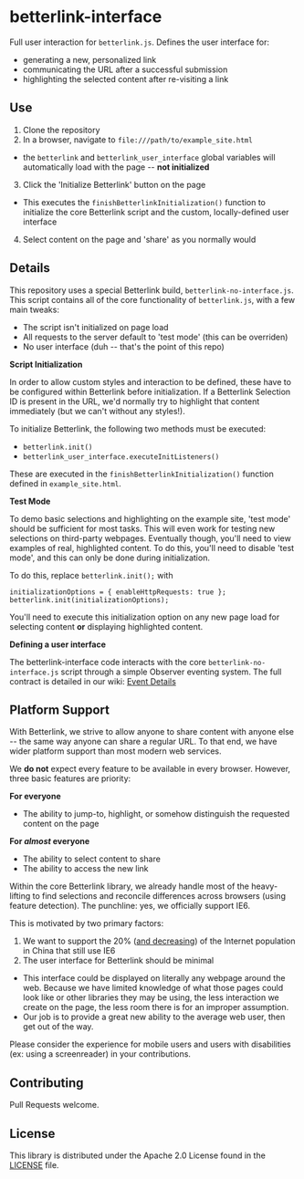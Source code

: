 betterlink-interface
====================

Full user interaction for `betterlink.js`. Defines the user interface for:
- generating a new, personalized link
- communicating the URL after a successful submission
- highlighting the selected content after re-visiting a link

Use
--------

1. Clone the repository
2. In a browser, navigate to `file:///path/to/example_site.html`
  - the `betterlink` and `betterlink_user_interface` global variables will automatically load with the page \-\- **not initialized**
3. Click the 'Initialize Betterlink' button on the page
  - This executes the `finishBetterlinkInitialization()` function to initialize the core Betterlink script and the custom, locally-defined user interface
4. Select content on the page and 'share' as you normally would

Details
----------

This repository uses a special Betterlink build, `betterlink-no-interface.js`. This script contains all of the core functionality of `betterlink.js`, with a few main tweaks:
- The script isn't initialized on page load
- All requests to the server default to 'test mode' (this can be overriden)
- No user interface (duh -- that's the point of this repo)

**Script Initialization**

In order to allow custom styles and interaction to be defined, these have to be configured within Betterlink before initialization. If a Betterlink Selection ID is present in the URL, we'd normally try to highlight that content immediately (but we can't without any styles!).

To initialize Betterlink, the following two methods must be executed:
- `betterlink.init()`
- `betterlink_user_interface.executeInitListeners()`

These are executed in the `finishBetterlinkInitialization()` function defined in `example_site.html`.

**Test Mode**

To demo basic selections and highlighting on the example site, 'test mode' should be sufficient for most tasks. This will even work for testing new selections on third-party webpages. Eventually though, you'll need to view examples of real, highlighted content. To do this, you'll need to disable 'test mode', and this can only be done during initialization.

To do this, replace `betterlink.init();` with 

```
initializationOptions = { enableHttpRequests: true };
betterlink.init(initializationOptions);
```

You'll need to execute this initialization option on any new page load for selecting content **or** displaying highlighted content.

**Defining a user interface**

The betterlink-interface code interacts with the core `betterlink-no-interface.js` script through a simple Observer eventing system. The full contract is detailed in our wiki: [Event Details](https://github.com/betterlink/betterlink-interface/wiki/Event-Details)

Platform Support
------

With Betterlink, we strive to allow anyone to share content with anyone else \-\- the same way anyone can share a regular URL. To that end, we have wider platform support than most modern web services.

We **do not** expect every feature to be available in every browser. However, three basic features are priority:

**For everyone**
- The ability to jump-to, highlight, or somehow distinguish the requested content on the page

**For _almost_ everyone**
- The ability to select content to share
- The ability to access the new link

Within the core Betterlink library, we already handle most of the heavy-lifting to find selections and reconcile differences across browsers (using feature detection). The punchline: yes, we officially support IE6.

This is motivated by two primary factors:
1. We want to support the 20% ([and decreasing](http://www.ie6countdown.com/)) of the Internet population in China that still use IE6
2. The user interface for Betterlink should be minimal
  - This interface could be displayed on literally any webpage around the web. Because we have limited knowledge of what those pages could look like or other libraries they may be using, the less interaction we create on the page, the less room there is for an improper assumption.
  - Our job is to provide a great new ability to the average web user, then get out of the way.

Please consider the experience for mobile users and users with disabilities (ex: using a screenreader) in your contributions.

Contributing
---------

Pull Requests welcome.

License
---------

This library is distributed under the Apache 2.0 License found in the [LICENSE](https://github.com/betterlink/betterlink-interface/blob/master/LICENSE.txt) file.
